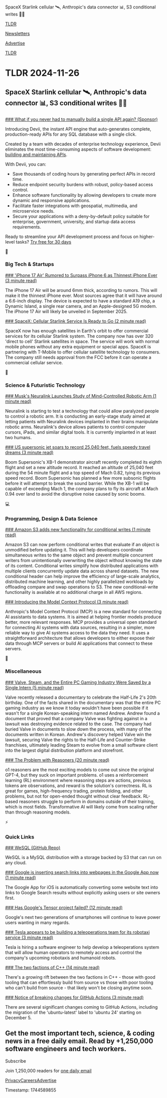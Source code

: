 SpaceX Starlink cellular 🛰️, Anthropic's data connector 📊, S3 conditional writes 👨‍💻

[TLDR](/)

[Newsletters](/newsletters)

[Advertise](https://advertise.tldr.tech/)

[TLDR](/)

# TLDR 2024-11-26

## SpaceX Starlink cellular 🛰️, Anthropic's data connector 📊, S3 conditional writes 👨‍💻

### 

[### What if you never had to manually build a single API again? (Sponsor)](https://tldr.devii.io/)

Introducing Devii, the instant API engine that auto-generates complete, production-ready APIs for any SQL database with a single click.

Created by a team with decades of enterprise technology experience, Devii eliminates the most time-consuming aspects of software development: [building and maintaining APIs](https://tldr.devii.io/).

With Devii, you can:

* Save thousands of coding hours by generating perfect APIs in record time.
* Reduce endpoint security burdens with robust, policy-based access control.
* Enhance software functionality by allowing developers to create more dynamic and responsive applications.
* Facilitate faster integrations with geospatial, multimedia, and microservice needs.
* Secure your applications with a deny-by-default policy suitable for enterprise, government, university, and startup data access requirements.

Ready to streamline your API development process and focus on higher-level tasks? [Try free for 30 days](https://tldr.devii.io/)

📱

### Big Tech & Startups

[### 'iPhone 17 Air' Rumored to Surpass iPhone 6 as Thinnest iPhone Ever (3 minute read)](https://www.macrumors.com/2024/11/18/iphone-17-air-could-be-thinnest-iphone-ever/?utm_source=tldrnewsletter)

The iPhone 17 Air will be around 6mm thick, according to rumors. This will make it the thinnest iPhone ever. Most sources agree that it will have around a 6.6-inch display. The device is expected to have a standard A19 chip, a Dynamic Island, a single rear camera, and an Apple-designed 5G modem. The iPhone 17 Air will likely be unveiled in September 2025.

[### SpaceX: Cellular Starlink Service Is Ready to Go (2 minute read)](https://www.pcmag.com/news/spacex-cellular-starlink-service-is-ready-to-go?utm_source=tldrnewsletter)

SpaceX now has enough satellites in Earth's orbit to offer commercial services for its cellular Starlink system. The company now has over 320 'direct to cell' Starlink satellites in space. The service will work with normal mobile phones without any extra equipment or special apps. SpaceX is partnering with T-Mobile to offer cellular satellite technology to consumers. The company still needs approval from the FCC before it can operate a commercial cellular service.

🚀

### Science & Futuristic Technology

[### Musk's Neuralink Launches Study of Mind-Controlled Robotic Arm (1 minute read)](https://www.bloomberg.com/news/articles/2024-11-25/elon-musk-s-neuralink-launches-study-of-mind-controlled-robotic-arm?accessToken=eyJhbGciOiJIUzI1NiIsInR5cCI6IkpXVCJ9.eyJzb3VyY2UiOiJTdWJzY3JpYmVyR2lmdGVkQXJ0aWNsZSIsImlhdCI6MTczMjU3ODQyNCwiZXhwIjoxNzMzMTgzMjI0LCJhcnRpY2xlSWQiOiJTTklTOVJEV0xVNjgwMCIsImJjb25uZWN0SWQiOiJFQTExNDNDNTM4NEE0RUY5QTg5RjJEN0IxMTg2MzcwOSJ9.0CRJwCWSWHJJWGo3A2lhPJy5ouTgYLvY6kVhb_1sGhE&amp;utm_source=tldrnewsletter)

Neuralink is starting to test a technology that could allow paralyzed people to control a robotic arm. It is conducting an early-stage study aimed at letting patients with Neuralink devices implanted in their brains manipulate robotic arms. Neuralink's device allows patients to control computer cursors, iPads, and similar digital tools. It is currently implanted in at least two humans.

[### US supersonic jet soars to record 25,040 feet, fuels speedy travel dreams (3 minute read)](https://interestingengineering.com/transportation/us-supersonic-jet-soars-to-record-25040-feet?utm_source=tldrnewsletter)

Boom Supersonic's XB-1 demonstrator aircraft recently completed its eighth flight and set a new altitude record. It reached an altitude of 25,040 feet during the 54 minute flight and a top speed of Mach 0.82, tying its previous speed record. Boom Supersonic has planned a few more subsonic flights before it will attempt to break the sound barrier. While the XB-1 will be capable of exceeding Mach 1, the company plans to fly its aircraft at Mach 0.94 over land to avoid the disruptive noise caused by sonic booms.

💻

### Programming, Design & Data Science

[### Amazon S3 adds new functionality for conditional writes (1 minute read)](https://aws.amazon.com/about-aws/whats-new/2024/11/amazon-s3-functionality-conditional-writes/?utm_source=tldrnewsletter)

Amazon S3 can now perform conditional writes that evaluate if an object is unmodified before updating it. This will help developers coordinate simultaneous writes to the same object and prevent multiple concurrent writers from unintentionally overwriting the object without knowing the state of its content. Conditional writes simplify how distributed applications with multiple clients concurrently update data across shared datasets. The new conditional header can help improve the efficiency of large-scale analytics, distributed machine learning, and other highly parallelized workloads by offloading compare and swap operations to S3. The new conditional-write functionality is available at no additional charge in all AWS regions.

[### Introducing the Model Context Protocol (3 minute read)](https://www.anthropic.com/news/model-context-protocol?utm_source=tldrnewsletter)

Anthropic's Model Context Protocol (MCP) is a new standard for connecting AI assistants to data systems. It is aimed at helping frontier models produce better, more relevant responses. MCP provides a universal open standard for connecting AI systems with data sources, resulting in a simpler, more reliable way to give AI systems access to the data they need. It uses a straightforward architecture that allows developers to either expose their data through MCP servers or build AI applications that connect to these servers.

🎁

### Miscellaneous

[### Valve, Steam, and the Entire PC Gaming Industry Were Saved by a Single Intern (5 minute read)](https://80.lv/articles/valve-steam-the-entire-pc-gaming-industry-were-saved-by-a-single-intern/?utm_source=tldrnewsletter)

Valve recently released a documentary to celebrate the Half-Life 2's 20th birthday. One of the facts shared in the documentary was that the entire PC gaming industry as we know it today wouldn't have been possible if it wasn't for a single Korean-speaking intern named Andrew. Andrew found a document that proved that a company Valve was fighting against in a lawsuit was destroying evidence related to the case. The company had buried Valve in documents to slow down the process, with many of the documents written in Korean. Andrew's discovery helped Valve win the lawsuit, securing Valve the rights to the Half-Life and Counter-Strike franchises, ultimately leading Steam to evolve from a small software client into the largest digital distribution platform and storefront.

[### The Problem with Reasoners (20 minute read)](https://aidanmclaughlin.notion.site/reasoners-problem?utm_source=tldrnewsletter)

o1 reasoners are the most exciting models to come out since the original GPT-4, but they suck on important problems. o1 uses a reinforcement learning (RL) environment where reasoning steps are actions, previous tokens are observations, and reward is the solution's correctness. RL is great for games, high-frequency trading, protein folding, and other problems, but not for open-ended thought without clear feedback. RL-based reasoners struggle to perform in domains outside of their training, which is most fields. Transformative AI will likely come from scaling rather than through reasoning models.

⚡

### Quick Links

[### WeSQL (GitHub Repo)](https://github.com/wesql/wesql?utm_source=tldrnewsletter)

WeSQL is a MySQL distribution with a storage backed by S3 that can run on any cloud.

[### Google is inserting search links into webpages in the Google App now (1 minute read)](https://www.theverge.com/2024/11/25/24305922/google-app-ios-inserting-search-links-websites?utm_source=tldrnewsletter)

The Google App for iOS is automatically converting some website text into links to Google Search results without explicitly asking users or site owners first.

[### Has Google's Tensor project failed? (12 minute read)](https://www.androidauthority.com/has-google-tensor-failed-3499240/?utm_source=tldrnewsletter)

Google's next two generations of smartphones will continue to leave power users wanting in many regards.

[### Tesla appears to be building a teleoperations team for its robotaxi service (3 minute read)](https://techcrunch.com/2024/11/25/tesla-appears-to-be-building-a-teleoperations-team-for-its-robotaxi-service/?utm_source=tldrnewsletter)

Tesla is hiring a software engineer to help develop a teleoperations system that will allow human operators to remotely access and control the company's upcoming robotaxis and humanoid robots.

[### The two factions of C++ (14 minute read)](https://herecomesthemoon.net/2024/11/two-factions-of-cpp/?utm_source=tldrnewsletter)

There's a growing rift between the two factions in C++ - those with good tooling that can effortlessly build from source vs those with poor tooling who can't build from source - that likely won't be closing anytime soon.

[### Notice of breaking changes for GitHub Actions (3 minute read)](https://github.blog/changelog/2024-11-05-notice-of-breaking-changes-for-github-actions/?utm_source=tldrnewsletter)

There are several significant changes coming to GitHub Actions, including the migration of the 'ubuntu-latest' label to 'ubuntu 24' starting on December 5.

## Get the most important tech, science, & coding news in a free daily email. Read by +1,250,000 software engineers and tech workers.

Subscribe

Join 1,250,000 readers for [one daily email](/api/latest/tech)

[Privacy](/privacy)[Careers](https://jobs.ashbyhq.com/tldr.tech)[Advertise](/tech/advertise)

Timestamp: 1744589855